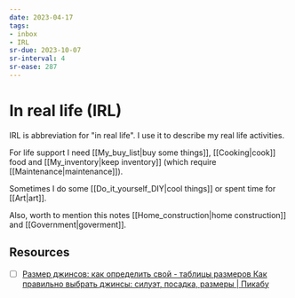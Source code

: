 ```yaml
---
date: 2023-04-17
tags:
- inbox
- IRL
sr-due: 2023-10-07
sr-interval: 4
sr-ease: 287
---
```


# In real life (IRL)

IRL is abbreviation for "in real life". I use it to describe my real life
activities.

For life support I need [[My_buy_list|buy some things]], [[Cooking|cook]] food
and [[My_inventory|keep inventory]] (which require [[Maintenance|maintenance]]).

Sometimes I do some [[Do_it_yourself_DIY|cool things]] or spent time for [[Art|art]].

Also, worth to mention this notes [[Home_construction|home construction]] and
[[Government|goverment]].

## Resources

- [ ] [Размер джинсов: как определить свой - таблицы размеров Как правильно выбрать джинсы: силуэт, посадка, размеры | Пикабу](https://pikabu.ru/story/razmer_dzhinsov_kak_opredelit_svoy__tablitsyi_razmerov_kak_pravilno_vyibrat_dzhinsyi_siluyet_posadka_razmeryi_6417938)
